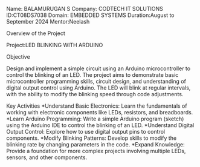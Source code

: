 Name: BALAMURUGAN S
Company: CODTECH IT SOLUTIONS
ID:CT08DS7038
Domain: EMBEDDED SYSTEMS
Duration:August to September 2024
Mentor:Neelash

Overview of the Project

Project:LED BLINKING WITH ARDUINO

Objective

Design and implement a simple circuit using an Arduino microcontroller to control the blinking of an LED. The project aims to demonstrate basic microcontroller programming skills, circuit design, and understanding of digital output control using Arduino. The LED will blink at regular intervals, with the ability to modify the blinking speed through code adjustments.

Key Activities
*Understand Basic Electronics: Learn the fundamentals of working with electronic components like LEDs, resistors, and breadboards.
*Learn Arduino Programming: Write a simple Arduino program (sketch) using the Arduino IDE to control the blinking of an LED.
*Understand Digital Output Control: Explore how to use digital output pins to control components.
*Modify Blinking Patterns: Develop skills to modify the blinking rate by changing parameters in the code.
*Expand Knowledge: Provide a foundation for more complex projects involving multiple LEDs, sensors, and other components.
